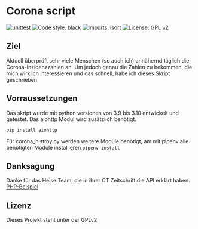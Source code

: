 # Corona script

[![unittest](https://github.com/Omega1902/corona/actions/workflows/python-unittest.yml/badge.svg?branch=main)](https://github.com/Omega1902/corona/actions/workflows/python-unittest.yml)
[![Code style: black](https://img.shields.io/badge/code%20style-black-000000.svg)](https://github.com/psf/black)
[![Imports: isort](https://img.shields.io/badge/%20imports-isort-%231674b1?style=flat&labelColor=ef8336)](https://pycqa.github.io/isort/)
[![License: GPL v2](https://img.shields.io/badge/License-GPL_v2-blue.svg)](https://www.gnu.org/licenses/old-licenses/gpl-2.0.en.html)

## Ziel

Aktuell überprüft sehr viele Menschen (so auch ich) annähernd täglich die Corona-Inzidenzzahlen an. Um jedoch genau die Zahlen zu bekommen, die mich wirklich interessieren und das schnell, habe ich dieses Skript geschrieben.

## Vorraussetzungen

Das skript wurde mit python versionen von 3.9 bis 3.10 entwickelt und getestet. Das aiohttp Modul wird zusätzlich benötigt.

```pip install aiohttp```

Für corona_histroy.py werden weitere Module benötigt, am mit pipenv alle benötigten Module installieren ```pipenv install```

## Danksagung

Danke für das Heise Team, die in ihrer CT Zeitschrift die API erklärt haben. [PHP-Beispiel](http://ct.de/yw1c)

## Lizenz

Dieses Projekt steht unter der GPLv2
